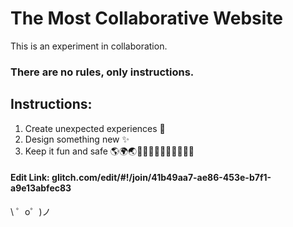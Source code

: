 The Most Collaborative Website
=========================

This is an experiment in collaboration.

### There are no rules, only instructions.

Instructions:
--
1. Create unexpected experiences 🔮
2. Design something new ✨
3. Keep it fun and safe 🌎🌍🌏👍🏿👍🏾👍🏽👍🏼👍🏻


#### Edit Link: glitch.com/edit/#!/join/41b49aa7-ae86-453e-b7f1-a9e13abfec83


\ ゜o゜)ノ
